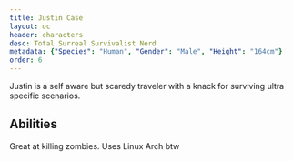 ```yaml
---
title: Justin Case
layout: oc
header: characters
desc: Total Surreal Survivalist Nerd
metadata: {"Species": "Human", "Gender": "Male", "Height": "164cm"}
order: 6
---
```

Justin is a self aware but scaredy traveler with a knack for surviving ultra specific scenarios.
## Abilities
Great at killing zombies. Uses Linux Arch btw
